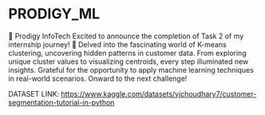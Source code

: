 # PRODIGY_ML
🚀 Prodigy InfoTech
Excited to announce the completion of Task 2 of my internship journey! 🎉 Delved into the fascinating world of K-means clustering, uncovering hidden patterns in customer data. 
From exploring unique cluster values to visualizing centroids, every step illuminated new insights. Grateful for the opportunity to apply machine learning techniques in real-world scenarios. 
Onward to the next challenge! 


DATASET LINK: https://www.kaggle.com/datasets/vjchoudhary7/customer-segmentation-tutorial-in-python
